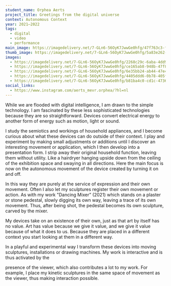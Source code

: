 ```yaml
---
student_name: Orphea Aerts
project_title: Greetings from the digital universe
context: Autonomous Context
year: 2021—2022
tags:
  - digital
  - video
  - performance
main_image: https://imagedelivery.net/7-GLn6-56OyK7JwwGe0hfg/47f763c3-fafb-4455-97bf-24e53c82d300
thumb_image: https://imagedelivery.net/7-GLn6-56OyK7JwwGe0hfg/5a83e262-d1c3-45df-4414-9e952a857800
images:
  - https://imagedelivery.net/7-GLn6-56OyK7JwwGe0hfg/2268c29c-6aba-4dd9-16fa-65e9449e8200
  - https://imagedelivery.net/7-GLn6-56OyK7JwwGe0hfg/ce165ab8-948b-47f8-bad7-26f7fbd19e00
  - https://imagedelivery.net/7-GLn6-56OyK7JwwGe0hfg/6e35bb24-ab44-47e4-511c-03aeebcdf100
  - https://imagedelivery.net/7-GLn6-56OyK7JwwGe0hfg/4405ddd6-0b78-405f-028f-93f5e7bc0300
  - https://imagedelivery.net/7-GLn6-56OyK7JwwGe0hfg/b81ba4c0-cd1c-4736-7b52-b7f9eaf74000
social_links:
  - https://www.instagram.com/aerts_mevr.orphea/?hl=nl
---
```

While we are flooded with digital intelligence, I am drawn to the simple technology. I am fascinated by these less sophisticated technologies because they are so straightforward. Devices convert electrical energy to another form of energy such as motion, light or sound. 

I study the semiotics and workings of household appliances, and I become curious about what these devices can do outside of their context. I play and experiment by making small adjustments or additions until I discover an interesting movement or application, which I then develop into a presentation form. I strip away their original household function, leaving them without utility. Like a hairdryer hanging upside down from the ceiling of the exhibition space and swaying in all directions. Here the main focus is now on the autonomous movement of the device created by turning it on and off. 

In this way they are purely at the service of expression and their own movement. Often I also let my sculptures register their own movement or action. As with my work "Dancing Mixer" (2021) which stands on a plaster or stone pedestal, slowly digging its own way, leaving a trace of its own movement. Thus, after being shot, the pedestal becomes its own sculpture, carved by the mixer. 

My devices take on an existence of their own, just as that art by itself has no value. Art has value because we give it value, and we give it value because of what it does to us. Because they are placed in a different context you start looking at them in a different way. 

In a playful and experimental way I transform these devices into moving sculptures, installations or drawing machines. My work is interactive and is thus activated by the 

presence of the viewer, which also contributes a lot to my work. For example, I place my kinetic sculptures in the same space of movement as the viewer, thus making interaction possible.